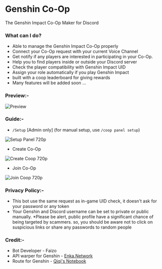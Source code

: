 # Genshin Co-Op
The Genshin Impact Co-Op Maker for Discord

### What can I do?
- Able to manage the Genshin Impact Co-Op properly
- Connect your Co-Op request with your current Voice Channel
- Get notify if any players are interested in participating in your Co-Op.
- Help you to find players inside or outside your Discord server
- Check the player compatibility with Genshin Impact UID
- Assign your role automatically if you play Genshin Impact
- built with a coop leaderboard for giving rewards
- Many features will be added soon ...

### Preview:-

![Preview](https://i.imgur.com/WxdOq6G.png)

### Guide:-
- `/Setup` [Admin only] (for manual setup, use `/coop panel setup`)

![Setup Panel 720p](https://github.com/FaizoKen/genshincoopbot/assets/138367568/15f66230-817d-47f0-82bb-9fc48f14cdb2)

- Create Co-Op

![Create Coop 720p](https://github.com/FaizoKen/genshincoopbot/assets/138367568/edc6fcec-8a60-4b30-a174-44e256aac973)

- Join Co-Op

![Join Coop 720p](https://github.com/FaizoKen/genshincoopbot/assets/138367568/06f74505-c58b-4ba8-be88-22a450307a37)

### Privacy Policy:-
- This bot use the same request as in-game UID check, it doesn't ask for your password or any token
- Your Genshin and Discord username can be set to private or public manually.
*Please be alert, public profile have a significant chance of being targeted by scammers. so, you should be aware not to click on suspicious links or share any passwords to random people

### Credit:-
- Bot Developer - Faizo
- API warper for Genshin - [Enka.Network](https://enka.network)
- Route for Genshin - [Qiqi's Notebook](https://www.qiqis-notebook.com)
